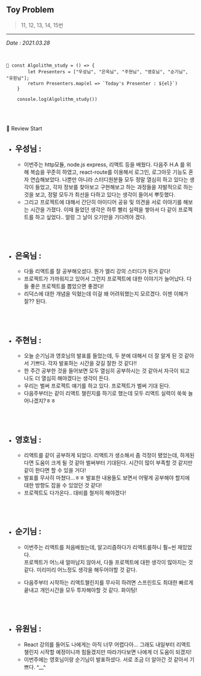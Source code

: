 ## Toy Problem

> 11, 12, 13, 14, 15번

---

_Date : 2021.03.28_

<br/>

```
📌 const Algolithm_study = () => {
        let Presenters = ["우성님", "은욱님", "주현님", "영호님", "순기님", "유원님"];
        return Presenters.map(el => `Today's Presenter : ${el}`)
    }

    console.log(Algolithm_study())
```

<br/>
<br/>

🙌 Review Start

- ## 우성님 : 
  - 이번주는 http모듈, node.js express, 리액트 등을 배웠다. 다음주 H.A 를 위해 복습을 꾸준히 하였고, react-route를 이용해서 로그인, 로그아웃 기능도 혼자 연습해보았다. 나뿐만 아니라 스터디원분들 모두 정말 열심히 하고 있다는 생각이 들었고, 각자 정보를 찾아보고 구현해보고 하는 과정들을 자발적으로 하는 것을 보고, 정말 모두가 최선을 다하고 있다는 생각이 들어서 뿌듯했다.
  - 그리고 프로젝트에 대해서 간단히 아이디어 공유 및 의견을 서로 이야기를 해보는 시간을 가졌다. 이때 들었던 생각은 하루 빨리 실력을 쌓아서 다 같이 프로젝트를 하고 싶었다.. 얼렁 그 날이 오기만을 기다려야 겠다.

<br/>
<br/>

- ## 은욱님 :
  - 다들 리액트를 잘 공부해오셨다. 뭔가 엘리 강의 스터디가 된거 같다!
  - 프로젝트가 가까워지고 있어서 그런지 프로젝트에 대한 이야기가 늘어났다. 다들 좋은 프로젝트를 뽑았으면 좋겠다!
  - 리덕스에 대한 개념을 익혔는데 이걸 왜 어려워했는지 모르겠다. 이젠 이해가 잘?? 된다.

<br/>
<br/>
  
- ## 주현님 :
  - 오늘 순기님과 영호님의 발표를 들었는데, 두 분에 대해서 더 잘 알게 된 것 같아서 기쁘다. 각자 발표하는 시간을 갖길 잘한 것 같다!!
  - 한 주간 공부한 것을 들어보면 모두 열심히 공부하시는 것 같아서 자극이 되고 나도 더 열심히 해야겠다는 생각이 든다.
  - 우리는 벌써 프로젝트 얘기를 하고 있다. 프로젝트가 벌써 기대 된다.
  - 다음주부터는 같이 리액트 챌린지를 하기로 했는데 모두 리액트 실력이 쑥쑥 늘어나겠지?ㅎㅎ

<br/>
<br/>

- ## 영호님 :
  - 리액트를 같이 공부하게 되었다. 리액트가 생소해서 좀 걱정이 됐었는데, 하게된다면 도움이 크게 될 것 같아 벌써부터 기대된다. 시간이 많이 부족할 것 같지만 같이 한다면 할 수 있을 거다! 
  - 발표를 무사히 마쳤다...ㅎㅎ 발표한 내용들도 보면서 어떻게 공부해야 할지에 대한 방향도 잡을 수 있었던 것 같다!
  - 프로젝트도 다가온다.. 대비를 철저히 해야겠다! 


<br/>
<br/>

- ## 순기님 :

  - 이번주는 리액트를 처음배웠는데, 알고리즘하다가 리액트를하니
  훨~씬 재밌었다.  
  프로젝트가 어느새 얼마남지 않아서,
  다들 프로젝트에 대한 생각이 많아지는 것같다.
  미리미리 어느정도 생각을 해두어야할 것 같다.

  - 다음주부터 시작하는 리액트챌린지를 무사히 하려면
  스프린트도 최대한 빠르게 끝내고
  개인시간을 모두 투자해야할 것 같다.
  화이팅!

<br/>
<br/>

- ## 유원님 :
  - React 강의를 들어도 나에게는 아직 너무 어렵다아… 그래도 내일부터 리액트 챌린지 시작할 예정이니까 힘들겠지만 따라가다보면 나에게 더 도움이 되겠지!
  - 이번주에는 영호님이랑 순기님이 발표하셨다. 서로 조금 더 알아간 것 같아서 기쁘다. ^\_\_^

